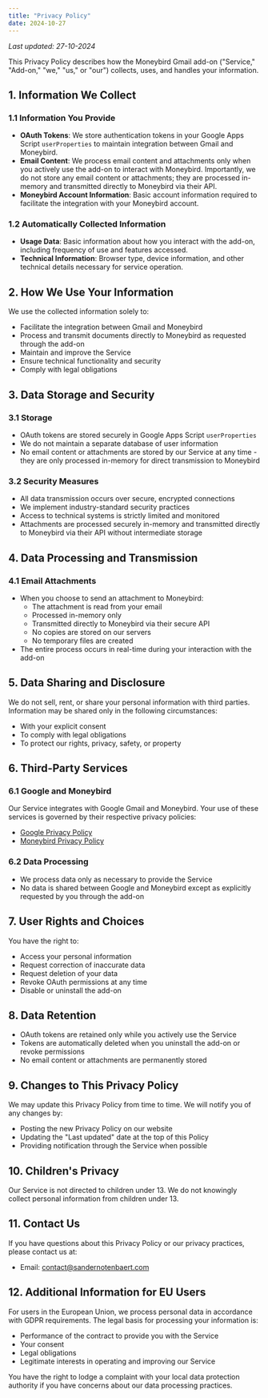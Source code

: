 ```yaml
---
title: "Privacy Policy"
date: 2024-10-27
---
```


_Last updated: 27-10-2024_

This Privacy Policy describes how the Moneybird Gmail add-on ("Service," "Add-on," "we," "us," or "our") collects, uses, and handles your information.

## 1. Information We Collect

### 1.1 Information You Provide

- **OAuth Tokens**: We store authentication tokens in your Google Apps Script `userProperties` to maintain integration between Gmail and Moneybird.
- **Email Content**: We process email content and attachments only when you actively use the add-on to interact with Moneybird. Importantly, we do not store any email content or attachments; they are processed in-memory and transmitted directly to Moneybird via their API.
- **Moneybird Account Information**: Basic account information required to facilitate the integration with your Moneybird account.

### 1.2 Automatically Collected Information

- **Usage Data**: Basic information about how you interact with the add-on, including frequency of use and features accessed.
- **Technical Information**: Browser type, device information, and other technical details necessary for service operation.

## 2. How We Use Your Information

We use the collected information solely to:

- Facilitate the integration between Gmail and Moneybird
- Process and transmit documents directly to Moneybird as requested through the add-on
- Maintain and improve the Service
- Ensure technical functionality and security
- Comply with legal obligations

## 3. Data Storage and Security

### 3.1 Storage

- OAuth tokens are stored securely in Google Apps Script `userProperties`
- We do not maintain a separate database of user information
- No email content or attachments are stored by our Service at any time - they are only processed in-memory for direct transmission to Moneybird

### 3.2 Security Measures

- All data transmission occurs over secure, encrypted connections
- We implement industry-standard security practices
- Access to technical systems is strictly limited and monitored
- Attachments are processed securely in-memory and transmitted directly to Moneybird via their API without intermediate storage

## 4. Data Processing and Transmission

### 4.1 Email Attachments

- When you choose to send an attachment to Moneybird:
  - The attachment is read from your email
  - Processed in-memory only
  - Transmitted directly to Moneybird via their secure API
  - No copies are stored on our servers
  - No temporary files are created
- The entire process occurs in real-time during your interaction with the add-on

## 5. Data Sharing and Disclosure

We do not sell, rent, or share your personal information with third parties. Information may be shared only in the following circumstances:

- With your explicit consent
- To comply with legal obligations
- To protect our rights, privacy, safety, or property

## 6. Third-Party Services

### 6.1 Google and Moneybird

Our Service integrates with Google Gmail and Moneybird. Your use of these services is governed by their respective privacy policies:

- [Google Privacy Policy](https://policies.google.com/privacy)
- [Moneybird Privacy Policy](https://moneybird.nl/privacy)

### 6.2 Data Processing

- We process data only as necessary to provide the Service
- No data is shared between Google and Moneybird except as explicitly requested by you through the add-on

## 7. User Rights and Choices

You have the right to:

- Access your personal information
- Request correction of inaccurate data
- Request deletion of your data
- Revoke OAuth permissions at any time
- Disable or uninstall the add-on

## 8. Data Retention

- OAuth tokens are retained only while you actively use the Service
- Tokens are automatically deleted when you uninstall the add-on or revoke permissions
- No email content or attachments are permanently stored

## 9. Changes to This Privacy Policy

We may update this Privacy Policy from time to time. We will notify you of any changes by:

- Posting the new Privacy Policy on our website
- Updating the "Last updated" date at the top of this Policy
- Providing notification through the Service when possible

## 10. Children's Privacy

Our Service is not directed to children under 13. We do not knowingly collect personal information from children under 13.

## 11. Contact Us

If you have questions about this Privacy Policy or our privacy practices, please contact us at:

- Email: [contact@sandernotenbaert.com](mailto:contact@sandernotenbaert.com)
<!-- - [Additional Contact Information] -->

## 12. Additional Information for EU Users

For users in the European Union, we process personal data in accordance with GDPR requirements. The legal basis for processing your information is:

- Performance of the contract to provide you with the Service
- Your consent
- Legal obligations
- Legitimate interests in operating and improving our Service

You have the right to lodge a complaint with your local data protection authority if you have concerns about our data processing practices.
